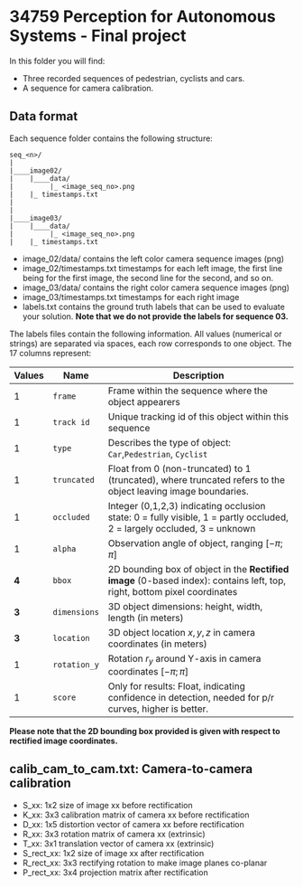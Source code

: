 # 34759 Perception for Autonomous Systems - Final project

In this folder you will find:

- Three recorded sequences of pedestrian, cyclists and cars.
- A sequence for camera calibration.

## Data format

Each sequence folder contains the following structure:
```
seq_<n>/
|
|____image02/
|    |____data/
|         |_ <image_seq_no>.png
|    |_ timestamps.txt
|
|
|____image03/
|    |____data/
|         |_ <image_seq_no>.png
|    |_ timestamps.txt
```

- image_02/data/ contains the left color camera sequence images (png)
- image_02/timestamps.txt timestamps for each left image, the first line being for the first image, the second line for the second, and so on.
- image_03/data/ contains the right color camera sequence images  (png)
- image_03/timestamps.txt timestamps for each right image
- labels.txt contains the ground truth labels that can be used to evaluate your solution. **Note that we do not provide the labels for sequence 03.**

The labels files contain the following information. All values (numerical or strings) are separated via spaces, each row corresponds to one object. The 17 columns represent:

|Values  |  Name    |  Description
|--------|----------|--------------------------------------------------------
|   1    | `frame`    |  Frame within the sequence where the object appearers
|   1    | `track id` |  Unique tracking id of this object within this sequence
|   1    | `type`     |  Describes the type of object: `Car`,`Pedestrian`, `Cyclist`
|   1    | `truncated`|  Float from 0 (non-truncated) to 1 (truncated), where truncated refers to the object leaving image boundaries.
|   1    | `occluded` | Integer (0,1,2,3) indicating occlusion state: 0 = fully visible, 1 = partly occluded, 2 = largely occluded, 3 = unknown
|   1    | `alpha`    | Observation angle of object, ranging $[-\pi;\pi]$
|   **4**    | `bbox`     | 2D bounding box of object in the **Rectified image** (0-based index): contains left, top, right, bottom pixel coordinates
|   **3**   |`dimensions`| 3D object dimensions: height, width, length (in meters)
|  **3**    | `location` | 3D object location $x,y,z$ in camera coordinates (in meters)
|   1    |`rotation_y`| Rotation $r_y$ around Y-axis in camera coordinates $[-\pi;\pi]$
|   1    | `score`   | Only for results: Float, indicating confidence in detection, needed for p/r curves, higher is better.

**Please note that the 2D bounding box provided is given with respect to rectified image coordinates.** 


calib_cam_to_cam.txt: Camera-to-camera calibration
--------------------------------------------------

  - S_xx: 1x2 size of image xx before rectification
  - K_xx: 3x3 calibration matrix of camera xx before rectification
  - D_xx: 1x5 distortion vector of camera xx before rectification
  - R_xx: 3x3 rotation matrix of camera xx (extrinsic)
  - T_xx: 3x1 translation vector of camera xx (extrinsic)
  - S_rect_xx: 1x2 size of image xx after rectification
  - R_rect_xx: 3x3 rectifying rotation to make image planes co-planar
  - P_rect_xx: 3x4 projection matrix after rectification
